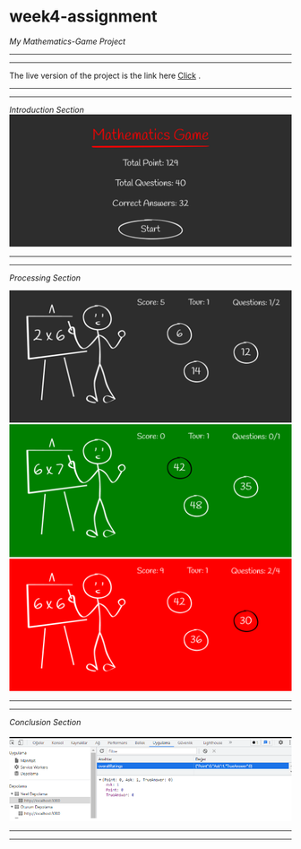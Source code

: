 
# week4-assignment

*My Mathematics-Game Project*

<hr>
<hr>

The live version of the project is the link here  <a href="https://patika-week4-mathematics-game-project-6dyuxh5xj-resithansonsuz.vercel.app/" target="_blank">Click</a> .

<hr>
<hr>

*Introduction Section*
![banner resmi](public/screenshoots/StartPage.png)

<hr>
<hr>

*Processing Section*

![banner resmi](public/screenshoots/QuestionPage.png)
![banner resmi](public/screenshoots/QuestionPageTrue.png)
![banner resmi](public/screenshoots/QuestionPageFalse.png)

<hr>
<hr>

*Conclusion Section*

![banner resmi](public/screenshoots/LocalStroage.png)

<hr>
<hr>
